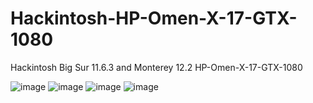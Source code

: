 # Hackintosh-HP-Omen-X-17-GTX-1080
Hackintosh Big Sur 11.6.3 and Monterey 12.2 HP-Omen-X-17-GTX-1080

![image](https://user-images.githubusercontent.com/79387598/152271725-ed0c6a83-4db8-4638-a351-96c11cee071f.png)
![image](https://user-images.githubusercontent.com/79387598/152271970-90aa9ce5-ce81-44bb-a844-dae3a2ada1e3.png)
![image](https://user-images.githubusercontent.com/79387598/152271995-39f8f88d-ccea-4122-83d5-1a494f80d50f.png)
![image](https://user-images.githubusercontent.com/79387598/152272028-78ea0fb5-1138-4d80-a68d-4d7878f26b47.png)





